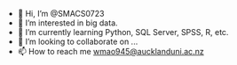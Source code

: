 - 👋 Hi, I’m @SMACS0723
- 👀 I’m interested in big data.
- 🌱 I’m currently learning Python, SQL Server, SPSS, R, etc.
- 💞️ I’m looking to collaborate on ...
- 📫 How to reach me wmao945@aucklanduni.ac.nz

<!---
SMACS0723/SMACS0723 is a ✨ special ✨ repository because its `README.md` (this file) appears on your GitHub profile.
You can click the Preview link to take a look at your changes.
--->
